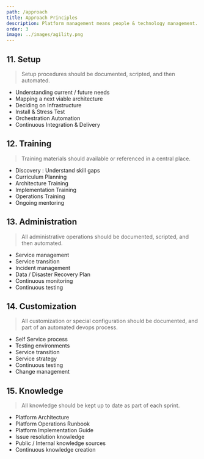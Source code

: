 ```yaml
---
path: /approach
title: Approach Principles
description: Platform management means people & technology management.
order: 3
image: ../images/agility.png
---
```


## 11. Setup

> Setup procedures should be documented, scripted, and then automated. 

* Understanding current / future needs
* Mapping a next viable architecture
* Deciding on Infrastructure
* Install & Stress Test
* Orchestration Automation
* Continuous Integration & Delivery

## 12. Training

> Training materials should available or referenced in a central place. 

* Discovery : Understand skill gaps
* Curriculum Planning
* Architecture Training
* Implementation Training
* Operations Training
* Ongoing mentoring

## 13. Administration

> All administrative operations should be documented, scripted, and then automated. 

* Service management
* Service transition
* Incident management
* Data / Disaster Recovery Plan
* Continuous monitoring
* Continuous testing


## 14. Customization

> All customization or special configuration should be documented, and part of an automated devops process. 

* Self Service process
* Testing environments
* Service transition
* Service strategy
* Continuous testing
* Change management

## 15. Knowledge

> All knowledge should be kept up to date as part of each sprint.

* Platform Architecture
* Platform Operations Runbook
* Platform Implementation Guide
* Issue resolution knowledge
* Public / Internal knowledge sources
* Continuous knowledge creation

<!-- end -->
